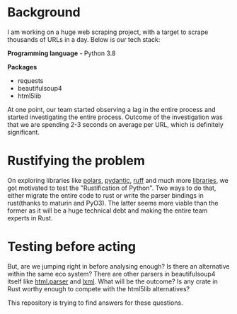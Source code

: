 # Background

I am working on a huge web scraping project, with a target to scrape thousands of URLs in a day. Below is our tech stack:

**Programming language** - Python 3.8

**Packages** 
- requests
- beautifulsoup4
- html5lib

At one point, our team started observing a lag in the entire process and started investigating the entire process. Outcome of the investigation was that we are spending 2-3 seconds on average per URL, which is definitely significant.

# Rustifying the problem

On exploring libraries like  [polars](https://github.com/pola-rs/polars), [pydantic](https://github.com/pydantic/pydantic-core), [ruff](https://github.com/astral-sh/ruff) and much more [libraries](https://github.com/PyO3/pyo3#examples), we got motivated to test the "Rustification of Python". Two ways to do that, either migrate the entire code to rust or write the parser bindings in rust(thanks to maturin and PyO3). The latter seems more viable than the former as it will be a huge technical debt and making the entire team experts in Rust.

# Testing before acting

But, are we jumping right in before analysing enough? Is there an alternative within the same eco system? There are other parsers in beautifulsoup4 itself like [html.parser](https://docs.python.org/3/library/html.parser.html) and [lxml](https://pypi.org/project/lxml/). What will be the outcome? Is any crate in Rust worthy enough to compete with the html5lib alternatives? 

This repository is trying to find answers for these questions. 
